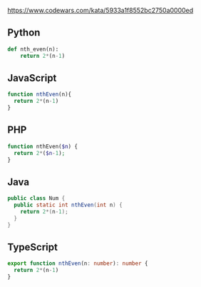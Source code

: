 https://www.codewars.com/kata/5933a1f8552bc2750a0000ed

## Python
```python
def nth_even(n):
    return 2*(n-1)
```

## JavaScript
```js
function nthEven(n){
  return 2*(n-1)
}
```

## PHP
```php
function nthEven($n) {
  return 2*($n-1);
}
```

## Java
```java
public class Num {
  public static int nthEven(int n) {
    return 2*(n-1);
  }
}
```

## TypeScript
```ts
export function nthEven(n: number): number {
  return 2*(n-1)
}
```